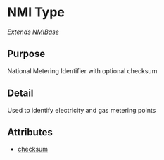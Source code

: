 # NMI Type

*Extends [NMIBase](NMIBase)*

## Purpose

National Metering Identifier with optional checksum

## Detail

Used to identify electricity and gas metering points

## Attributes

- [checksum](NMIChecksum)

